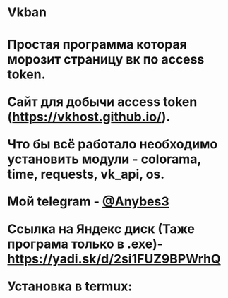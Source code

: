 <h1>Vkban<h1>
  
Простая программа которая морозит страницу вк по access token.
  
Сайт для добычи access token (https://vkhost.github.io/).
  
Что бы всё работало необходимо установить модули - colorama, time, requests, vk_api, os.
  
Мой telegram - [@Anybes3](https://t.me/Anybes3)
  
Ссылка на Яндекс диск (Таже програма только в .exe)- https://yadi.sk/d/2si1FUZ9BPWrhQ

Установка в termux:
